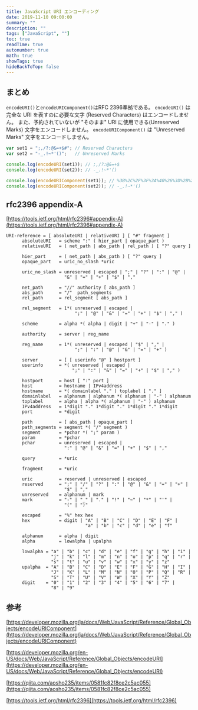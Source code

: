 ```yaml
---
title: JavaScript URI エンコーディング
date: 2019-11-10 09:00:00
summary: ""
description: ""
tags: ["JavaScript", ""]
toc: true
readTime: true
autonumber: true
math: true
showTags: true
hideBackToTop: false
---
```


## まとめ

`encodeURI()`と`encodeURIComponent()`はRFC 2396準拠である。
`encodeURI()` は完全な URI を表すのに必要な文字 (Reserved Characters) はエンコードしません。
また、予約されていないが "そのまま" URI に使用できる(Unreserved Marks) 文字をエンコードしません。
`encodeURIComponent()` は "Unreserved Marks" 文字をエンコードしません。

```JavaScript
var set1 = ";,/?:@&=+$#"; // Reserved Characters
var set2 = "-_.!~*'()";   // Unreserved Marks

console.log(encodeURI(set1)); // ;,/?:@&=+$
console.log(encodeURI(set2)); // -_.!~*'()

console.log(encodeURIComponent(set1)); // %3B%2C%2F%3F%3A%40%26%3D%2B%24
console.log(encodeURIComponent(set2)); // -_.!~*'()
```

## rfc2396 appendix-A

[https://tools.ietf.org/html/rfc2396#appendix-A](https://tools.ietf.org/html/rfc2396#appendix-A)
```
URI-reference = [ absoluteURI | relativeURI ] [ "#" fragment ]
      absoluteURI   = scheme ":" ( hier_part | opaque_part )
      relativeURI   = ( net_path | abs_path | rel_path ) [ "?" query ]

      hier_part     = ( net_path | abs_path ) [ "?" query ]
      opaque_part   = uric_no_slash *uric

      uric_no_slash = unreserved | escaped | ";" | "?" | ":" | "@" |
                      "&" | "=" | "+" | "$" | ","

      net_path      = "//" authority [ abs_path ]
      abs_path      = "/"  path_segments
      rel_path      = rel_segment [ abs_path ]

      rel_segment   = 1*( unreserved | escaped |
                          ";" | "@" | "&" | "=" | "+" | "$" | "," )

      scheme        = alpha *( alpha | digit | "+" | "-" | "." )

      authority     = server | reg_name

      reg_name      = 1*( unreserved | escaped | "$" | "," |
                          ";" | ":" | "@" | "&" | "=" | "+" )

      server        = [ [ userinfo "@" ] hostport ]
      userinfo      = *( unreserved | escaped |
                         ";" | ":" | "&" | "=" | "+" | "$" | "," )

      hostport      = host [ ":" port ]
      host          = hostname | IPv4address
      hostname      = *( domainlabel "." ) toplabel [ "." ]
      domainlabel   = alphanum | alphanum *( alphanum | "-" ) alphanum
      toplabel      = alpha | alpha *( alphanum | "-" ) alphanum
      IPv4address   = 1*digit "." 1*digit "." 1*digit "." 1*digit
      port          = *digit

      path          = [ abs_path | opaque_part ]
      path_segments = segment *( "/" segment )
      segment       = *pchar *( ";" param )
      param         = *pchar
      pchar         = unreserved | escaped |
                      ":" | "@" | "&" | "=" | "+" | "$" | ","

      query         = *uric

      fragment      = *uric
      
      uric          = reserved | unreserved | escaped
      reserved      = ";" | "/" | "?" | ":" | "@" | "&" | "=" | "+" |
                      "$" | ","
      unreserved    = alphanum | mark
      mark          = "-" | "_" | "." | "!" | "~" | "*" | "'" |
                      "(" | ")"

      escaped       = "%" hex hex
      hex           = digit | "A" | "B" | "C" | "D" | "E" | "F" |
                              "a" | "b" | "c" | "d" | "e" | "f"

      alphanum      = alpha | digit
      alpha         = lowalpha | upalpha

      lowalpha = "a" | "b" | "c" | "d" | "e" | "f" | "g" | "h" | "i" |
                 "j" | "k" | "l" | "m" | "n" | "o" | "p" | "q" | "r" |
                 "s" | "t" | "u" | "v" | "w" | "x" | "y" | "z"
      upalpha  = "A" | "B" | "C" | "D" | "E" | "F" | "G" | "H" | "I" |
                 "J" | "K" | "L" | "M" | "N" | "O" | "P" | "Q" | "R" |
                 "S" | "T" | "U" | "V" | "W" | "X" | "Y" | "Z"
      digit    = "0" | "1" | "2" | "3" | "4" | "5" | "6" | "7" |
                 "8" | "9"
```

## 参考

[https://developer.mozilla.org/ja/docs/Web/JavaScript/Reference/Global_Objects/encodeURIComponent](https://developer.mozilla.org/ja/docs/Web/JavaScript/Reference/Global_Objects/encodeURIComponent)

[https://developer.mozilla.org/en-US/docs/Web/JavaScript/Reference/Global_Objects/encodeURI](https://developer.mozilla.org/en-US/docs/Web/JavaScript/Reference/Global_Objects/encodeURI)

[https://qiita.com/aosho235/items/0581fc82f8ce2c5ac055](https://qiita.com/aosho235/items/0581fc82f8ce2c5ac055)

[https://tools.ietf.org/html/rfc2396](https://tools.ietf.org/html/rfc2396)

